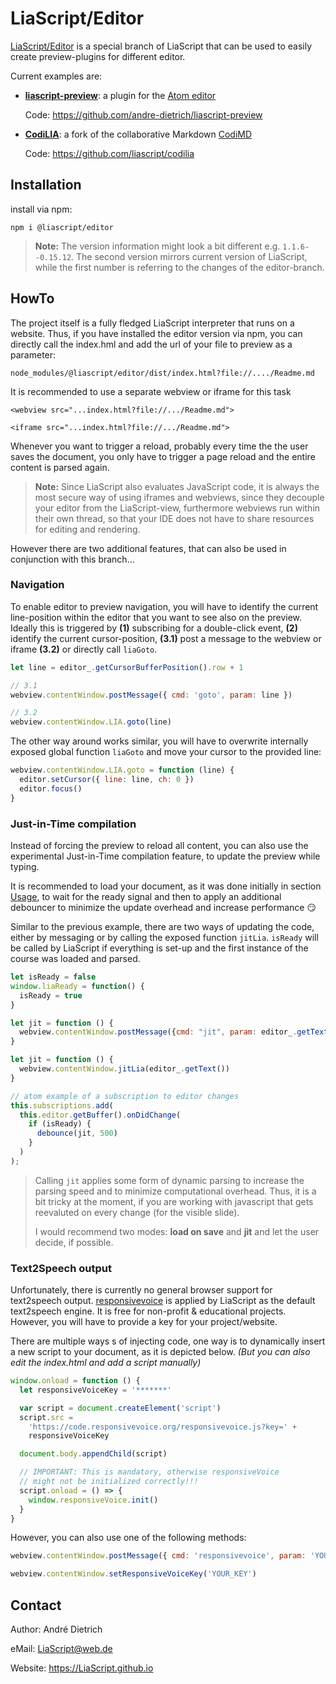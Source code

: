 # LiaScript/Editor

[LiaScript/Editor](https://github.com/LiaScript/LiaScript/tree/editor) is a
special branch of LiaScript that can be used to easily create preview-plugins
for different editor.

Current examples are:

- [**liascript-preview**](https://atom.io/packages/liascript-preview): a plugin
  for the [Atom editor](https://atom.io)

  Code: https://github.com/andre-dietrich/liascript-preview

- [**CodiLIA**](https://github.com/liascript/codilia): a fork of the
  collaborative Markdown [CodiMD](https://github.com/hackmdio/codimd)

  Code: https://github.com/liascript/codilia

## Installation

install via npm:

`npm i @liascript/editor`

> **Note:** The version information might look a bit different e.g.
> `1.1.6--0.15.12`. The second version mirrors current version of LiaScript,
> while the first number is referring to the changes of the editor-branch.

## HowTo

The project itself is a fully fledged LiaScript interpreter that runs on a
website. Thus, if you have installed the editor version via npm, you can
directly call the index.hml and add the url of your file to preview as a
parameter:

`node_modules/@liascript/editor/dist/index.html?file://..../Readme.md`

It is recommended to use a separate webview or iframe for this task

`<webview src="...index.html?file://.../Readme.md">`

`<iframe src="...index.html?file://.../Readme.md">`

Whenever you want to trigger a reload, probably every time the the user saves
the document, you only have to trigger a page reload and the entire content is
parsed again.

> **Note:** Since LiaScript also evaluates JavaScript code, it is always the
> most secure way of using iframes and webviews, since they decouple your editor
> from the LiaScript-view, furthermore webviews run within their own thread, so
> that your IDE does not have to share resources for editing and rendering.

However there are two additional features, that can also be used in conjunction
with this branch...

### Navigation

To enable editor to preview navigation, you will have to identify the current
line-position within the editor that you want to see also on the preview.
Ideally this is triggered by **(1)** subscribing for a double-click event,
**(2)** identify the current cursor-position, **(3.1)** post a message to the
webview or iframe **(3.2)** or directly call `liaGoto`.

```javascript
let line = editor_.getCursorBufferPosition().row + 1

// 3.1
webview.contentWindow.postMessage({ cmd: 'goto', param: line })

// 3.2
webview.contentWindow.LIA.goto(line)
```

The other way around works similar, you will have to overwrite internally
exposed global function `liaGoto` and move your cursor to the provided line:

```javascript
webview.contentWindow.LIA.goto = function (line) {
  editor.setCursor({ line: line, ch: 0 })
  editor.focus()
}
```

### Just-in-Time compilation

Instead of forcing the preview to reload all content, you can also use the
experimental Just-in-Time compilation feature, to update the preview while
typing.

It is recommended to load your document, as it was done initially in section
[Usage](#usage), to wait for the ready signal and then to apply an additional
debouncer to minimize the update overhead and increase performance 😏

Similar to the previous example, there are two ways of updating the code, either
by messaging or by calling the exposed function `jitLia`. `isReady` will be
called by LiaScript if everything is set-up and the first instance of the course
was loaded and parsed.

```javascript
let isReady = false
window.liaReady = function() {
  isReady = true
}

let jit = function () {
  webview.contentWindow.postMessage({cmd: "jit", param: editor_.getText()});
}

let jit = function () {
  webview.contentWindow.jitLia(editor_.getText())
}

// atom example of a subscription to editor changes
this.subscriptions.add(
  this.editor.getBuffer().onDidChange(
    if (isReady) {
      debounce(jit, 500)
    }
  )
);
```

> Calling `jit` applies some form of dynamic parsing to increase the parsing
> speed and to minimize computational overhead. Thus, it is a bit tricky at the
> moment, if you are working with javascript that gets reevaluted on every
> change (for the visible slide).
>
> I would recommend two modes: **load on save** and **jit** and let the user
> decide, if possible.

### Text2Speech output

Unfortunately, there is currently no general browser support for text2speech
output. [responsivevoice](https://responsivevoice.org) is applied by LiaScript
as the default text2speech engine. It is free for non-profit & educational
projects. However, you will have to provide a key for your project/website.

There are multiple ways s of injecting code, one way is to dynamically insert
a new script to your document, as it is depicted below.
_(But you can also edit the index.html and add a script manually)_

```javascript
window.onload = function () {
  let responsiveVoiceKey = '*******'

  var script = document.createElement('script')
  script.src =
    'https://code.responsivevoice.org/responsivevoice.js?key=' +
    responsiveVoiceKey

  document.body.appendChild(script)

  // IMPORTANT: This is mandatory, otherwise responsiveVoice
  // might not be initialized correctly!!!
  script.onload = () => {
    window.responsiveVoice.init()
  }
}
```

However, you can also use one of the following methods:

```javascript
webview.contentWindow.postMessage({ cmd: 'responsivevoice', param: 'YOUR_KEY' })

webview.contentWindow.setResponsiveVoiceKey('YOUR_KEY')
```

## Contact

Author: André Dietrich

eMail: LiaScript@web.de

Website: https://LiaScript.github.io
